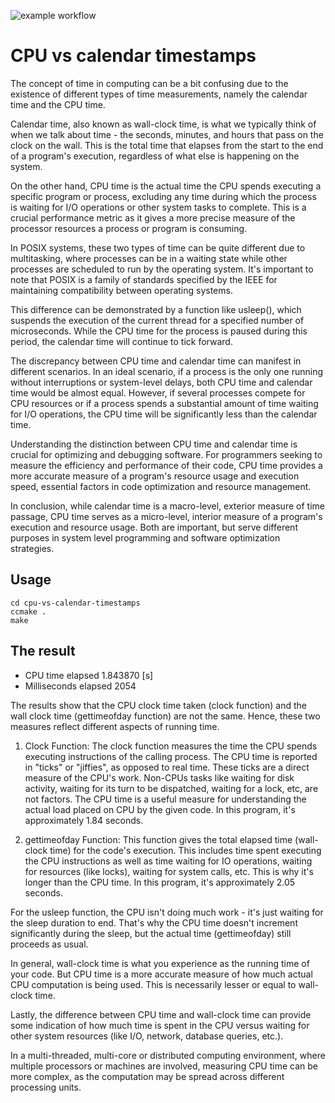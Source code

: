 ![example workflow](https://github.com/jakub-michalik/cpu-vs-calendar-timestamps/actions/workflows/cmake-multi-platform.yml/badge.svg)

# CPU vs calendar timestamps

The concept of time in computing can be a bit confusing due to the existence of different types of time measurements, namely the calendar time and the CPU time.

Calendar time, also known as wall-clock time, is what we typically think of when we talk about time - the seconds, minutes, and hours that pass on the clock on the wall. This is the total time that elapses from the start to the end of a program's execution, regardless of what else is happening on the system.

On the other hand, CPU time is the actual time the CPU spends executing a specific program or process, excluding any time during which the process is waiting for I/O operations or other system tasks to complete. This is a crucial performance metric as it gives a more precise measure of the processor resources a process or program is consuming.

In POSIX systems, these two types of time can be quite different due to multitasking, where processes can be in a waiting state while other processes are scheduled to run by the operating system. It's important to note that POSIX is a family of standards specified by the IEEE for maintaining compatibility between operating systems.

This difference can be demonstrated by a function like usleep(), which suspends the execution of the current thread for a specified number of microseconds. While the CPU time for the process is paused during this period, the calendar time will continue to tick forward. 

The discrepancy between CPU time and calendar time can manifest in different scenarios. In an ideal scenario, if a process is the only one running without interruptions or system-level delays, both CPU time and calendar time would be almost equal. However, if several processes compete for CPU resources or if a process spends a substantial amount of time waiting for I/O operations, the CPU time will be significantly less than the calendar time. 

Understanding the distinction between CPU time and calendar time is crucial for optimizing and debugging software. For programmers seeking to measure the efficiency and performance of their code, CPU time provides a more accurate measure of a program's resource usage and execution speed, essential factors in code optimization and resource management. 

In conclusion, while calendar time is a macro-level, exterior measure of time passage, CPU time serves as a micro-level, interior measure of a program's execution and resource usage. Both are important, but serve different purposes in system level programming and software optimization strategies.

## Usage

```
cd cpu-vs-calendar-timestamps
ccmake .
make 
```

## The result

* CPU time elapsed 1.843870 [s]
* Milliseconds elapsed 2054 

The results show that the CPU clock time taken (clock function) and the wall clock time (gettimeofday function) are not the same. Hence, these two measures reflect different aspects of running time.

1. Clock Function: The clock function measures the time the CPU spends executing instructions of the calling process. The CPU time is reported in "ticks" or "jiffies", as opposed to real time. These ticks are a direct measure of the CPU's work. Non-CPUs tasks like waiting for disk activity, waiting for its turn to be dispatched, waiting for a lock, etc, are not factors. The CPU time is a useful measure for understanding the actual load placed on CPU by the given code. In this program, it's approximately 1.84 seconds.

2. gettimeofday Function: This function gives the total elapsed time (wall-clock time) for the code's execution. This includes time spent executing the CPU instructions as well as time waiting for IO operations, waiting for resources (like locks), waiting for system calls, etc. This is why it's longer than the CPU time. In this program, it's approximately 2.05 seconds.

For the usleep function, the CPU isn't doing much work - it's just waiting for the sleep duration to end. That's why the CPU time doesn't increment significantly during the sleep, but the actual time (gettimeofday) still proceeds as usual.

In general, wall-clock time is what you experience as the running time of your code. But CPU time is a more accurate measure of how much actual CPU computation is being used. This is necessarily lesser or equal to wall-clock time. 

Lastly, the difference between CPU time and wall-clock time can provide some indication of how much time is spent in the CPU versus waiting for other system resources (like I/O, network, database queries, etc.). 

In a multi-threaded, multi-core or distributed computing environment, where multiple processors or machines are involved, measuring CPU time can be more complex, as the computation may be spread across different processing units.
